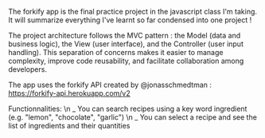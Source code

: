 The forkify app is the final practice project in the javascript class I'm taking.
It will summarize everything I've learnt so far condensed into one project !

The project architecture follows the MVC pattern : the Model (data and business logic), the View (user interface), and the Controller (user input handling). This separation of concerns makes it easier to manage complexity, improve code reusability, and facilitate collaboration among developers.

The app uses the forkify API created by @jonasschmedtman : https://forkify-api.herokuapp.com/v2

Functionnalities:
\n \_ You can search recipes using a key word ingredient (e.g. "lemon", "chocolate", "garlic")
\n \_ You can select a recipe and see the list of ingredients and their quantities
